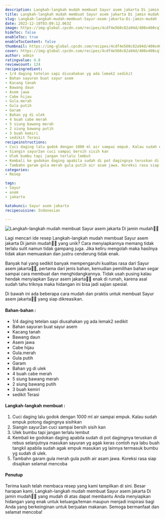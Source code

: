 ```yaml
---
description: Langkah-langkah mudah membuat Sayur asem jakarta Di jamin mudah"
title: Langkah-langkah mudah membuat Sayur asem jakarta Di jamin mudah
slug: Langkah-langkah-mudah-membuat-Sayur-asem-jakarta-Di-jamin-mudah
date: 2022-12-10T03:09:12.063Z
image: https://img-global.cpcdn.com/recipes/4cdf4e560c82a94d/400x400cq70/photo.jpg
hideToc: false
enableToc: true
enableTocContent: false
thumbnail: https://img-global.cpcdn.com/recipes/4cdf4e560c82a94d/400x400cq70/photo.jpg
cover: https://img-global.cpcdn.com/recipes/4cdf4e560c82a94d/400x400cq70/photo.jpg
author: admin
ratingvalue: 4.8
reviewcount: 124
recipeingredient:
- 1/4 daging tetelan sapi diusahakan yg ada lemak2 sedikit
- Bahan sayuran buat sayur asem
- Kacang tanah
- Bawang daun
- Asem jawa
- Cabe hijau
- Gula.merah
- Gula putih
- Garam
- Bahan yg di ulek
- 4 buah cabe merah
- 5 siung bawang merah
- 2 siung bawang putih
- 3 buah kemiri
- sedikit Terasi
recipeinstructions:
- Cuci daging lalu godok dengan 1000 ml air sampai empuk. Kalau sudah empuk potong dagingnya sisihkan
- Siangin sayur2an cuci sampai bersih sisih kan
- Ulek bumbu tapi jangan terlalu lembut
- Kembali ke godokan daging apabila sudah di pot dagingnya teruskan di rebus selanjutnya masukan sayuran yg agak keras contoh nya labu buah tangkil apabila sudah agak empuk masukan yg lainnya termasuk bumbu yg sudah di ulek.
- Tambahn garam gula merah gula putih air asam jawa. Koreksi rasa siap disajikan selamat mencoba
categories:
- Resep

tags:
- Sayur
- asem
- jakarta

katakunci: Sayur asem jakarta
recipecuisine: Indonesian

---
```


![Langkah-langkah mudah membuat Sayur asem jakarta Di jamin mudah👩‍🍳](https://img-global.cpcdn.com/recipes/4cdf4e560c82a94d/400x400cq70/photo.jpg)

Lagi mencari ide resep Langkah-langkah mudah membuat Sayur asem jakarta Di jamin mudah👩‍🍳 yang unik? Cara menyiapkannya memang tidak terlalu sulit namun tidak gampang juga. Jika keliru mengolah maka hasilnya tidak akan memuaskan dan justru cenderung tidak enak.

Banyak hal yang sedikit banyak mempengaruhi kualitas rasa dari Sayur asem jakarta👩‍🍳, pertama dari jenis bahan, kemudian pemilihan bahan segar sampai cara membuat dan menghidangkannya. Tidak usah pusing kalau hendak menyiapkan Sayur asem jakarta👩‍🍳 enak di rumah, karena asal sudah tahu triknya maka hidangan ini bisa jadi sajian spesial.

Di bawah ini ada beberapa cara mudah dan praktis untuk membuat Sayur asem jakarta👩‍🍳 yang siap dikreasikan.

<!--inarticleads1-->

#### Bahan-bahan :

- 1/4 daging tetelan sapi diusahakan yg ada lemak2 sedikit
- Bahan sayuran buat sayur asem
- Kacang tanah
- Bawang daun
- Asem jawa
- Cabe hijau
- Gula.merah
- Gula putih
- Garam
- Bahan yg di ulek
- 4 buah cabe merah
- 5 siung bawang merah
- 2 siung bawang putih
- 3 buah kemiri
- sedikit Terasi

<!--inarticleads2-->

#### Langkah-langkah membuat :

1. Cuci daging lalu godok dengan 1000 ml air sampai empuk. Kalau sudah empuk potong dagingnya sisihkan
1. Siangin sayur2an cuci sampai bersih sisih kan
1. Ulek bumbu tapi jangan terlalu lembut
1. Kembali ke godokan daging apabila sudah di pot dagingnya teruskan di rebus selanjutnya masukan sayuran yg agak keras contoh nya labu buah tangkil apabila sudah agak empuk masukan yg lainnya termasuk bumbu yg sudah di ulek.
1. Tambahn garam gula merah gula putih air asam jawa. Koreksi rasa siap disajikan selamat mencoba

#### Penutup

Terima kasih telah membaca resep yang kami tampilkan di sini. Besar harapan kami, Langkah-langkah mudah membuat Sayur asem jakarta Di jamin mudah👩‍🍳 yang mudah di atas dapat membantu Anda menyiapkan hidangan yang enak untuk keluarga/teman maupun menjadi inspirasi bagi Anda yang berkeinginan untuk berjualan makanan. Semoga bermanfaat dan selamat mencoba!